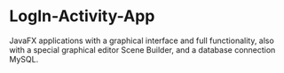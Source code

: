 # LogIn-Activity-App
JavaFX applications with a graphical interface and full functionality, 
also with a special graphical editor Scene Builder,
and a database connection MySQL.

